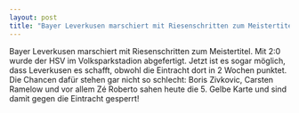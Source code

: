 ```yaml
---
layout: post
title: "Bayer Leverkusen marschiert mit Riesenschritten zum Meistertitel."
---
```


Bayer Leverkusen marschiert mit Riesenschritten zum Meistertitel. Mit 2:0 wurde der HSV im Volksparkstadion abgefertigt. Jetzt ist es sogar möglich, dass Leverkusen es schafft, obwohl die Eintracht dort in 2 Wochen punktet. Die Chancen dafür stehen gar nicht so schlecht: Boris Zivkovic, Carsten Ramelow und vor allem Zé Roberto sahen heute die 5. Gelbe Karte und sind damit gegen die Eintracht gesperrt!
